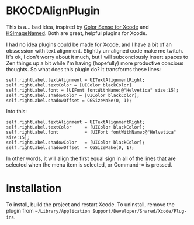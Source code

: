 BKOCDAlignPlugin
================
This is a... bad idea, inspired by [Color Sense for Xcode](https://github.com/omz/ColorSense-for-Xcode) and [KSImageNamed](http://ksuther.com/2013/01/22/ksimagenamed-xcode-autocomplete-for-imagenamed/).   Both are great, helpful plugins for Xcode.

I had no idea plugins could be made for Xcode, and I have a bit of an obssession with text alignment.   Slightly un-aligned code make me twitch.  It's ok, I don't worry about it much, but I will subconciously insert spaces to Zen things up a bit while I'm having (hopefully) more productive concious thoughts.   So what does this plugin do?  It transforms these lines:

    self.rightLabel.textAlignment = UITextAlignmentRight;
    self.rightLabel.textColor = [UIColor blackColor]
    self.rightLabel.font = [UIFont fontWithName:@"Helvetica" size:15];
    self.rightLabel.shadowColor = [UIColor blackColor];
    self.rightLabel.shadowOffset = CGSizeMake(0, 1);

Into this:

    self.rightLabel.textAlignment = UITextAlignmentRight;
    self.rightLabel.textColor     = [UIColor blackColor];
    self.rightLabel.font          = [UIFont fontWithName:@"Helvetica" size:15];
    self.rightLabel.shadowColor   = [UIColor blackColor];
    self.rightLabel.shadowOffset  = CGSizeMake(0, 1);


In other words, it will align the first equal sign in all of the lines that are selected when the menu item is selected, or Command-= is pressed.

Installation
============
To install, build the project and restart Xcode.   To uninstall, remove the plugin from `~/Library/Application Support/Developer/Shared/Xcode/Plug-ins`.
